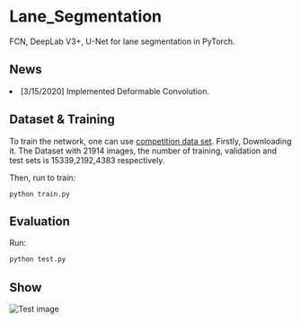 # Lane_Segmentation
FCN, DeepLab V3+, U-Net for lane segmentation in PyTorch.

## News
<li>[3/15/2020] Implemented Deformable Convolution.

## Dataset & Training
To train the network, one can use [competition data set](https://aistudio.baidu.com/aistudio/competition/detail/5).
Firstly, Downloading it. The Dataset with 21914 images, the number of training, validation and test sets is 15339,2192,4383 respectively. 

Then,  run to train:
```base
python train.py
```

## Evaluation
Run:
```bash
python test.py
```

## Show
![Test image](https://github.com/Joyako/Lane_Segmentation/blob/master/data/test2.jpg)

